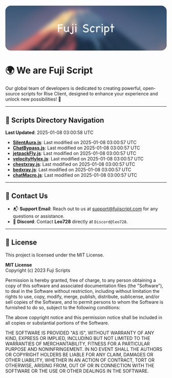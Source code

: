 ![Banner](.github/b.webp)

# 🌍 **We are Fuji Script**

Our global team of developers is dedicated to creating powerful, open-source scripts for Rise Client, designed to enhance your experience and unlock new possibilities! 🌟

---
<!-- SCRIPTS_NAVIGATION_START -->
## 📂 **Scripts Directory Navigation**

**Last Updated**: 2025-01-08 03:00:58 UTC

- **[SilentAura.js](scripts/SilentAura.js)**: Last modified on 2025-01-08 03:00:57 UTC
- **[ChatBypass.js](scripts/ChatBypass.js)**: Last modified on 2025-01-08 03:00:57 UTC
- **[jetpackFly.js](scripts/jetpackFly.js)**: Last modified on 2025-01-08 03:00:57 UTC
- **[velocityHylex.js](scripts/velocityHylex.js)**: Last modified on 2025-01-08 03:00:57 UTC
- **[chestxray.js](scripts/chestxray.js)**: Last modified on 2025-01-08 03:00:57 UTC
- **[bedxray.js](scripts/bedxray.js)**: Last modified on 2025-01-08 03:00:57 UTC
- **[chatMacro.js](scripts/chatMacro.js)**: Last modified on 2025-01-08 03:00:57 UTC

<!-- SCRIPTS_NAVIGATION_END -->

---

## 💬 **Contact Us**  
- 📬 **Support Email**: Reach out to us at [support@fujiscript.com](mailto:support@fujiscript.com) for any questions or assistance.  
- 💬 **Discord**: Contact **Leo728** directly at `Discord@leo728`.

---

## 📜 **License**

This project is licensed under the MIT License.  

**MIT License**  
Copyright (c) 2023 Fuji Scripts  

Permission is hereby granted, free of charge, to any person obtaining a copy of this software and associated documentation files (the "Software"), to deal in the Software without restriction, including without limitation the rights to use, copy, modify, merge, publish, distribute, sublicense, and/or sell copies of the Software, and to permit persons to whom the Software is furnished to do so, subject to the following conditions:  

The above copyright notice and this permission notice shall be included in all copies or substantial portions of the Software.  

THE SOFTWARE IS PROVIDED "AS IS", WITHOUT WARRANTY OF ANY KIND, EXPRESS OR IMPLIED, INCLUDING BUT NOT LIMITED TO THE WARRANTIES OF MERCHANTABILITY, FITNESS FOR A PARTICULAR PURPOSE AND NONINFRINGEMENT. IN NO EVENT SHALL THE AUTHORS OR COPYRIGHT HOLDERS BE LIABLE FOR ANY CLAIM, DAMAGES OR OTHER LIABILITY, WHETHER IN AN ACTION OF CONTRACT, TORT OR OTHERWISE, ARISING FROM, OUT OF OR IN CONNECTION WITH THE SOFTWARE OR THE USE OR OTHER DEALINGS IN THE SOFTWARE.  
